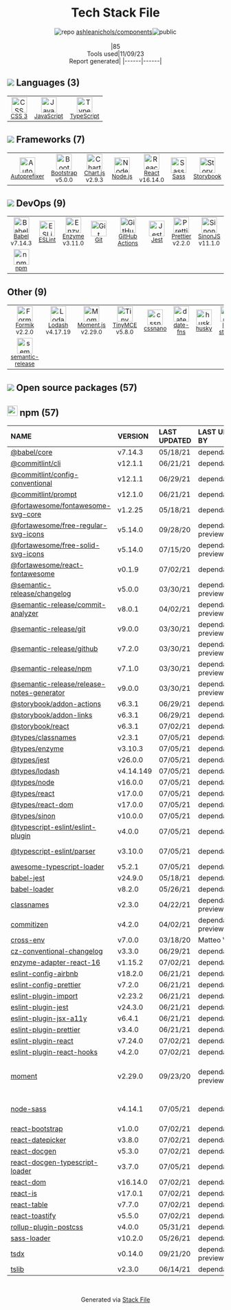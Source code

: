 <!--
--- Readme.md Snippet without images Start ---
## Tech Stack
ashleanichols/components is built on the following main stack:
- [Jest](http://facebook.github.io/jest/) – Javascript Testing Framework
- [Node.js](http://nodejs.org/) – Frameworks (Full Stack)
- [React](https://reactjs.org/) – Javascript UI Libraries
- [Bootstrap](http://getbootstrap.com/) – Front-End Frameworks
- [Sass](http://sass-lang.com/) – CSS Pre-processors / Extensions
- [JavaScript](https://developer.mozilla.org/en-US/docs/Web/JavaScript) – Languages
- [TypeScript](http://www.typescriptlang.org) – Languages
- [Autoprefixer](https://github.com/postcss/autoprefixer) – CSS Pre-processors / Extensions
- [Lodash](https://lodash.com) – Javascript Utilities & Libraries
- [Babel](http://babeljs.io/) – JavaScript Compilers
- [ESLint](http://eslint.org/) – Code Review
- [SinonJS](http://sinonjs.org/) – Javascript Testing Framework
- [Moment.js](http://momentjs.com/) – Javascript Utilities & Libraries
- [TinyMCE](https://www.tiny.cloud/) – Javascript Utilities & Libraries
- [Chart.js](http://www.chartjs.org/) – Charting Libraries
- [Enzyme](https://enzymejs.github.io/enzyme/) – Javascript Testing Framework
- [Prettier](https://prettier.io/) – Code Review
- [Formik](https://jaredpalmer.com/formik/) – Web Forms
- [Storybook](https://storybook.js.org/) – JavaScript Framework Components
- [date-fns](https://date-fns.org/) – Javascript Utilities & Libraries
- [GitHub Actions](https://github.com/features/actions) – Continuous Integration

Full tech stack [here](/techstack.md)
--- Readme.md Snippet without images End ---

--- Readme.md Snippet with images Start ---
## Tech Stack
ashleanichols/components is built on the following main stack:
- <img width='25' height='25' src='https://img.stackshare.io/service/830/jest.png' alt='Jest'/> [Jest](http://facebook.github.io/jest/) – Javascript Testing Framework
- <img width='25' height='25' src='https://img.stackshare.io/service/1011/n1JRsFeB_400x400.png' alt='Node.js'/> [Node.js](http://nodejs.org/) – Frameworks (Full Stack)
- <img width='25' height='25' src='https://img.stackshare.io/service/1020/OYIaJ1KK.png' alt='React'/> [React](https://reactjs.org/) – Javascript UI Libraries
- <img width='25' height='25' src='https://img.stackshare.io/service/1101/C9QJ7V3X.png' alt='Bootstrap'/> [Bootstrap](http://getbootstrap.com/) – Front-End Frameworks
- <img width='25' height='25' src='https://img.stackshare.io/service/1171/jCR2zNJV.png' alt='Sass'/> [Sass](http://sass-lang.com/) – CSS Pre-processors / Extensions
- <img width='25' height='25' src='https://img.stackshare.io/service/1209/javascript.jpeg' alt='JavaScript'/> [JavaScript](https://developer.mozilla.org/en-US/docs/Web/JavaScript) – Languages
- <img width='25' height='25' src='https://img.stackshare.io/service/1612/bynNY5dJ.jpg' alt='TypeScript'/> [TypeScript](http://www.typescriptlang.org) – Languages
- <img width='25' height='25' src='https://img.stackshare.io/service/2202/72d087642cfce6fef6f2dabec5bf49e8_400x400.png' alt='Autoprefixer'/> [Autoprefixer](https://github.com/postcss/autoprefixer) – CSS Pre-processors / Extensions
- <img width='25' height='25' src='https://img.stackshare.io/service/2438/lodash.png' alt='Lodash'/> [Lodash](https://lodash.com) – Javascript Utilities & Libraries
- <img width='25' height='25' src='https://img.stackshare.io/service/2739/-1wfGjNw.png' alt='Babel'/> [Babel](http://babeljs.io/) – JavaScript Compilers
- <img width='25' height='25' src='https://img.stackshare.io/service/3337/Q4L7Jncy.jpg' alt='ESLint'/> [ESLint](http://eslint.org/) – Code Review
- <img width='25' height='25' src='https://img.stackshare.io/service/3509/logo.png' alt='SinonJS'/> [SinonJS](http://sinonjs.org/) – Javascript Testing Framework
- <img width='25' height='25' src='https://img.stackshare.io/service/3643/Xrtdc94q_400x400.png' alt='Moment.js'/> [Moment.js](http://momentjs.com/) – Javascript Utilities & Libraries
- <img width='25' height='25' src='https://img.stackshare.io/service/3655/eVcDQYNK_400x400.png' alt='TinyMCE'/> [TinyMCE](https://www.tiny.cloud/) – Javascript Utilities & Libraries
- <img width='25' height='25' src='https://img.stackshare.io/service/3866/_GD1-XrU_400x400.jpg' alt='Chart.js'/> [Chart.js](http://www.chartjs.org/) – Charting Libraries
- <img width='25' height='25' src='https://img.stackshare.io/service/4488/default_87e6ca3fa146a959af95ccf3df1ec550eb434129.png' alt='Enzyme'/> [Enzyme](https://enzymejs.github.io/enzyme/) – Javascript Testing Framework
- <img width='25' height='25' src='https://img.stackshare.io/service/7035/default_66f265943abed56bcdbfca1c866a4261b1fbb063.jpg' alt='Prettier'/> [Prettier](https://prettier.io/) – Code Review
- <img width='25' height='25' src='https://img.stackshare.io/service/8846/preview.png' alt='Formik'/> [Formik](https://jaredpalmer.com/formik/) – Web Forms
- <img width='25' height='25' src='https://img.stackshare.io/service/9240/sOct-Txm_400x400.png' alt='Storybook'/> [Storybook](https://storybook.js.org/) – JavaScript Framework Components
- <img width='25' height='25' src='https://img.stackshare.io/service/10865/default_5551fb8853689f607a2bc0d5a09355d5a3d52bf0.png' alt='date-fns'/> [date-fns](https://date-fns.org/) – Javascript Utilities & Libraries
- <img width='25' height='25' src='https://img.stackshare.io/service/11563/actions.png' alt='GitHub Actions'/> [GitHub Actions](https://github.com/features/actions) – Continuous Integration

Full tech stack [here](/techstack.md)
--- Readme.md Snippet with images End ---
-->
<div align="center">

# Tech Stack File
![](https://img.stackshare.io/repo.svg "repo") [ashleanichols/components](https://github.com/ashleanichols/components)![](https://img.stackshare.io/public_badge.svg "public")
<br/><br/>
|85<br/>Tools used|11/09/23 <br/>Report generated|
|------|------|
</div>

## <img src='https://img.stackshare.io/languages.svg'/> Languages (3)
<table><tr>
  <td align='center'>
  <img width='36' height='36' src='https://img.stackshare.io/service/6727/css.png' alt='CSS 3'>
  <br>
  <sub><a href="https://developer.mozilla.org/en-US/docs/Web/CSS/CSS3">CSS 3</a></sub>
  <br>
  <sub></sub>
</td>

<td align='center'>
  <img width='36' height='36' src='https://img.stackshare.io/service/1209/javascript.jpeg' alt='JavaScript'>
  <br>
  <sub><a href="https://developer.mozilla.org/en-US/docs/Web/JavaScript">JavaScript</a></sub>
  <br>
  <sub></sub>
</td>

<td align='center'>
  <img width='36' height='36' src='https://img.stackshare.io/service/1612/bynNY5dJ.jpg' alt='TypeScript'>
  <br>
  <sub><a href="http://www.typescriptlang.org">TypeScript</a></sub>
  <br>
  <sub></sub>
</td>

</tr>
</table>

## <img src='https://img.stackshare.io/frameworks.svg'/> Frameworks (7)
<table><tr>
  <td align='center'>
  <img width='36' height='36' src='https://img.stackshare.io/service/2202/72d087642cfce6fef6f2dabec5bf49e8_400x400.png' alt='Autoprefixer'>
  <br>
  <sub><a href="https://github.com/postcss/autoprefixer">Autoprefixer</a></sub>
  <br>
  <sub></sub>
</td>

<td align='center'>
  <img width='36' height='36' src='https://img.stackshare.io/service/1101/C9QJ7V3X.png' alt='Bootstrap'>
  <br>
  <sub><a href="http://getbootstrap.com/">Bootstrap</a></sub>
  <br>
  <sub>v5.0.0</sub>
</td>

<td align='center'>
  <img width='36' height='36' src='https://img.stackshare.io/service/3866/_GD1-XrU_400x400.jpg' alt='Chart.js'>
  <br>
  <sub><a href="http://www.chartjs.org/">Chart.js</a></sub>
  <br>
  <sub>v2.9.3</sub>
</td>

<td align='center'>
  <img width='36' height='36' src='https://img.stackshare.io/service/1011/n1JRsFeB_400x400.png' alt='Node.js'>
  <br>
  <sub><a href="http://nodejs.org/">Node.js</a></sub>
  <br>
  <sub></sub>
</td>

<td align='center'>
  <img width='36' height='36' src='https://img.stackshare.io/service/1020/OYIaJ1KK.png' alt='React'>
  <br>
  <sub><a href="https://reactjs.org/">React</a></sub>
  <br>
  <sub>v16.14.0</sub>
</td>

<td align='center'>
  <img width='36' height='36' src='https://img.stackshare.io/service/1171/jCR2zNJV.png' alt='Sass'>
  <br>
  <sub><a href="http://sass-lang.com/">Sass</a></sub>
  <br>
  <sub></sub>
</td>

<td align='center'>
  <img width='36' height='36' src='https://img.stackshare.io/service/9240/sOct-Txm_400x400.png' alt='Storybook'>
  <br>
  <sub><a href="https://storybook.js.org/">Storybook</a></sub>
  <br>
  <sub></sub>
</td>

</tr>
</table>

## <img src='https://img.stackshare.io/devops.svg'/> DevOps (9)
<table><tr>
  <td align='center'>
  <img width='36' height='36' src='https://img.stackshare.io/service/2739/-1wfGjNw.png' alt='Babel'>
  <br>
  <sub><a href="http://babeljs.io/">Babel</a></sub>
  <br>
  <sub>v7.14.3</sub>
</td>

<td align='center'>
  <img width='36' height='36' src='https://img.stackshare.io/service/3337/Q4L7Jncy.jpg' alt='ESLint'>
  <br>
  <sub><a href="http://eslint.org/">ESLint</a></sub>
  <br>
  <sub></sub>
</td>

<td align='center'>
  <img width='36' height='36' src='https://img.stackshare.io/service/4488/default_87e6ca3fa146a959af95ccf3df1ec550eb434129.png' alt='Enzyme'>
  <br>
  <sub><a href="https://enzymejs.github.io/enzyme/">Enzyme</a></sub>
  <br>
  <sub>v3.11.0</sub>
</td>

<td align='center'>
  <img width='36' height='36' src='https://img.stackshare.io/service/1046/git.png' alt='Git'>
  <br>
  <sub><a href="http://git-scm.com/">Git</a></sub>
  <br>
  <sub></sub>
</td>

<td align='center'>
  <img width='36' height='36' src='https://img.stackshare.io/service/11563/actions.png' alt='GitHub Actions'>
  <br>
  <sub><a href="https://github.com/features/actions">GitHub Actions</a></sub>
  <br>
  <sub></sub>
</td>

<td align='center'>
  <img width='36' height='36' src='https://img.stackshare.io/service/830/jest.png' alt='Jest'>
  <br>
  <sub><a href="http://facebook.github.io/jest/">Jest</a></sub>
  <br>
  <sub></sub>
</td>

<td align='center'>
  <img width='36' height='36' src='https://img.stackshare.io/service/7035/default_66f265943abed56bcdbfca1c866a4261b1fbb063.jpg' alt='Prettier'>
  <br>
  <sub><a href="https://prettier.io/">Prettier</a></sub>
  <br>
  <sub>v2.2.0</sub>
</td>

<td align='center'>
  <img width='36' height='36' src='https://img.stackshare.io/service/3509/logo.png' alt='SinonJS'>
  <br>
  <sub><a href="http://sinonjs.org/">SinonJS</a></sub>
  <br>
  <sub>v11.1.0</sub>
</td>

</tr>
<tr>
  <td align='center'>
  <img width='36' height='36' src='https://img.stackshare.io/service/1120/lejvzrnlpb308aftn31u.png' alt='npm'>
  <br>
  <sub><a href="https://www.npmjs.com/">npm</a></sub>
  <br>
  <sub></sub>
</td>

</tr>
</table>

## Other (9)
<table><tr>
  <td align='center'>
  <img width='36' height='36' src='https://img.stackshare.io/service/8846/preview.png' alt='Formik'>
  <br>
  <sub><a href="https://jaredpalmer.com/formik/">Formik</a></sub>
  <br>
  <sub>v2.2.0</sub>
</td>

<td align='center'>
  <img width='36' height='36' src='https://img.stackshare.io/service/2438/lodash.png' alt='Lodash'>
  <br>
  <sub><a href="https://lodash.com">Lodash</a></sub>
  <br>
  <sub>v4.17.19</sub>
</td>

<td align='center'>
  <img width='36' height='36' src='https://img.stackshare.io/service/3643/Xrtdc94q_400x400.png' alt='Moment.js'>
  <br>
  <sub><a href="http://momentjs.com/">Moment.js</a></sub>
  <br>
  <sub>v2.29.0</sub>
</td>

<td align='center'>
  <img width='36' height='36' src='https://img.stackshare.io/service/3655/eVcDQYNK_400x400.png' alt='TinyMCE'>
  <br>
  <sub><a href="https://www.tiny.cloud/">TinyMCE</a></sub>
  <br>
  <sub>v5.8.0</sub>
</td>

<td align='center'>
  <img width='36' height='36' src='https://img.stackshare.io/service/6612/ehMiE-wz_normal.jpg' alt='cssnano'>
  <br>
  <sub><a href="http://cssnano.co/">cssnano</a></sub>
  <br>
  <sub></sub>
</td>

<td align='center'>
  <img width='36' height='36' src='https://img.stackshare.io/service/10865/default_5551fb8853689f607a2bc0d5a09355d5a3d52bf0.png' alt='date-fns'>
  <br>
  <sub><a href="https://date-fns.org/">date-fns</a></sub>
  <br>
  <sub></sub>
</td>

<td align='center'>
  <img width='36' height='36' src='https://img.stackshare.io/service/9527/5502029.jpeg' alt='husky'>
  <br>
  <sub><a href="https://github.com/typicode/husky">husky</a></sub>
  <br>
  <sub></sub>
</td>

<td align='center'>
  <img width='36' height='36' src='https://img.stackshare.io/service/10577/11071.jpeg' alt='lint-staged'>
  <br>
  <sub><a href="https://github.com/okonet/lint-staged">lint-staged</a></sub>
  <br>
  <sub></sub>
</td>

</tr>
<tr>
  <td align='center'>
  <img width='36' height='36' src='https://img.stackshare.io/service/10156/12867925.png' alt='semantic-release'>
  <br>
  <sub><a href="https://github.com/semantic-release/semantic-release">semantic-release</a></sub>
  <br>
  <sub></sub>
</td>

</tr>
</table>


## <img src='https://img.stackshare.io/group.svg' /> Open source packages (57)</h2>

## <img width='24' height='24' src='https://img.stackshare.io/service/1120/lejvzrnlpb308aftn31u.png'/> npm (57)

|NAME|VERSION|LAST UPDATED|LAST UPDATED BY|LICENSE|VULNERABILITIES|
|:------|:------|:------|:------|:------|:------|
|[@babel/core](https://www.npmjs.com/@babel/core)|v7.14.3|05/18/21|dependabot[bot] |MIT|N/A|
|[@commitlint/cli](https://www.npmjs.com/@commitlint/cli)|v12.1.1|06/21/21|dependabot[bot] |MIT|N/A|
|[@commitlint/config-conventional](https://www.npmjs.com/@commitlint/config-conventional)|v12.1.1|06/29/21|dependabot[bot] |MIT|N/A|
|[@commitlint/prompt](https://www.npmjs.com/@commitlint/prompt)|v12.1.0|06/21/21|dependabot[bot] |MIT|N/A|
|[@fortawesome/fontawesome-svg-core](https://www.npmjs.com/@fortawesome/fontawesome-svg-core)|v1.2.25|05/18/21|dependabot[bot] |MIT|N/A|
|[@fortawesome/free-regular-svg-icons](https://www.npmjs.com/@fortawesome/free-regular-svg-icons)|v5.14.0|09/28/20|dependabot-preview[bot] |CC-BY-4.0,MIT|N/A|
|[@fortawesome/free-solid-svg-icons](https://www.npmjs.com/@fortawesome/free-solid-svg-icons)|v5.14.0|07/15/20|dependabot-preview[bot] |CC-BY-4.0,MIT|N/A|
|[@fortawesome/react-fontawesome](https://www.npmjs.com/@fortawesome/react-fontawesome)|v0.1.9|07/02/21|dependabot[bot] |MIT|N/A|
|[@semantic-release/changelog](https://www.npmjs.com/@semantic-release/changelog)|v5.0.0|03/30/21|dependabot-preview[bot] |MIT|N/A|
|[@semantic-release/commit-analyzer](https://www.npmjs.com/@semantic-release/commit-analyzer)|v8.0.1|04/02/21|dependabot-preview[bot] |MIT|N/A|
|[@semantic-release/git](https://www.npmjs.com/@semantic-release/git)|v9.0.0|03/30/21|dependabot-preview[bot] |MIT|N/A|
|[@semantic-release/github](https://www.npmjs.com/@semantic-release/github)|v7.2.0|03/30/21|dependabot-preview[bot] |MIT|N/A|
|[@semantic-release/npm](https://www.npmjs.com/@semantic-release/npm)|v7.1.0|03/30/21|dependabot-preview[bot] |MIT|N/A|
|[@semantic-release/release-notes-generator](https://www.npmjs.com/@semantic-release/release-notes-generator)|v9.0.0|03/30/21|dependabot-preview[bot] |MIT|N/A|
|[@storybook/addon-actions](https://www.npmjs.com/@storybook/addon-actions)|v6.3.1|06/29/21|dependabot[bot] |MIT|N/A|
|[@storybook/addon-links](https://www.npmjs.com/@storybook/addon-links)|v6.3.1|06/29/21|dependabot[bot] |MIT|N/A|
|[@storybook/react](https://www.npmjs.com/@storybook/react)|v6.3.1|07/02/21|dependabot[bot] |MIT|N/A|
|[@types/classnames](https://www.npmjs.com/@types/classnames)|v2.3.1|07/05/21|dependabot[bot] |MIT|N/A|
|[@types/enzyme](https://www.npmjs.com/@types/enzyme)|v3.10.3|07/05/21|dependabot[bot] |MIT|N/A|
|[@types/jest](https://www.npmjs.com/@types/jest)|v26.0.0|07/05/21|dependabot[bot] |MIT|N/A|
|[@types/lodash](https://www.npmjs.com/@types/lodash)|v4.14.149|07/05/21|dependabot[bot] |MIT|N/A|
|[@types/node](https://www.npmjs.com/@types/node)|v16.0.0|07/05/21|dependabot[bot] |MIT|N/A|
|[@types/react](https://www.npmjs.com/@types/react)|v17.0.0|07/05/21|dependabot[bot] |MIT|N/A|
|[@types/react-dom](https://www.npmjs.com/@types/react-dom)|v17.0.0|07/05/21|dependabot[bot] |MIT|N/A|
|[@types/sinon](https://www.npmjs.com/@types/sinon)|v10.0.0|07/05/21|dependabot[bot] |MIT|N/A|
|[@typescript-eslint/eslint-plugin](https://www.npmjs.com/@typescript-eslint/eslint-plugin)|v4.0.0|07/05/21|dependabot[bot] |MIT|N/A|
|[@typescript-eslint/parser](https://www.npmjs.com/@typescript-eslint/parser)|v3.10.0|07/05/21|dependabot[bot] |BSD-2-Clause|N/A|
|[awesome-typescript-loader](https://www.npmjs.com/awesome-typescript-loader)|v5.2.1|07/05/21|dependabot[bot] |MIT|N/A|
|[babel-jest](https://www.npmjs.com/babel-jest)|v24.9.0|05/18/21|dependabot[bot] |MIT|N/A|
|[babel-loader](https://www.npmjs.com/babel-loader)|v8.2.0|05/26/21|dependabot[bot] |MIT|N/A|
|[classnames](https://www.npmjs.com/classnames)|v2.3.0|04/22/21|dependabot-preview[bot] |MIT|N/A|
|[commitizen](https://www.npmjs.com/commitizen)|v4.2.0|04/02/21|dependabot-preview[bot] |MIT|N/A|
|[cross-env](https://www.npmjs.com/cross-env)|v7.0.0|03/18/20|Matteo Vivona |MIT|N/A|
|[cz-conventional-changelog](https://www.npmjs.com/cz-conventional-changelog)|v3.3.0|06/29/21|dependabot[bot] |MIT|N/A|
|[enzyme-adapter-react-16](https://www.npmjs.com/enzyme-adapter-react-16)|v1.15.2|07/02/21|dependabot[bot] |MIT|N/A|
|[eslint-config-airbnb](https://www.npmjs.com/eslint-config-airbnb)|v18.2.0|06/21/21|dependabot[bot] |MIT|N/A|
|[eslint-config-prettier](https://www.npmjs.com/eslint-config-prettier)|v7.2.0|06/21/21|dependabot[bot] |MIT|N/A|
|[eslint-plugin-import](https://www.npmjs.com/eslint-plugin-import)|v2.23.2|06/21/21|dependabot[bot] |MIT|N/A|
|[eslint-plugin-jest](https://www.npmjs.com/eslint-plugin-jest)|v24.3.0|06/21/21|dependabot[bot] |MIT|N/A|
|[eslint-plugin-jsx-a11y](https://www.npmjs.com/eslint-plugin-jsx-a11y)|v6.4.1|06/21/21|dependabot[bot] |MIT|N/A|
|[eslint-plugin-prettier](https://www.npmjs.com/eslint-plugin-prettier)|v3.4.0|06/21/21|dependabot[bot] |MIT|N/A|
|[eslint-plugin-react](https://www.npmjs.com/eslint-plugin-react)|v7.24.0|07/02/21|dependabot[bot] |MIT|N/A|
|[eslint-plugin-react-hooks](https://www.npmjs.com/eslint-plugin-react-hooks)|v4.2.0|07/02/21|dependabot[bot] |MIT|N/A|
|[moment](https://www.npmjs.com/moment)|v2.29.0|09/23/20|dependabot-preview[bot] |MIT|[CVE-2022-24785](https://github.com/advisories/GHSA-8hfj-j24r-96c4) (High)<br/>[CVE-2022-31129](https://github.com/advisories/GHSA-wc69-rhjr-hc9g) (High)|
|[node-sass](https://www.npmjs.com/node-sass)|v4.14.1|07/05/21|dependabot[bot] |MIT|[CVE-2020-24025](https://github.com/advisories/GHSA-r8f7-9pfq-mjmv) (Moderate)|
|[react-bootstrap](https://www.npmjs.com/react-bootstrap)|v1.0.0|07/02/21|dependabot[bot] |MIT|N/A|
|[react-datepicker](https://www.npmjs.com/react-datepicker)|v3.8.0|07/02/21|dependabot[bot] |MIT|N/A|
|[react-docgen](https://www.npmjs.com/react-docgen)|v5.3.0|07/02/21|dependabot[bot] |MIT|N/A|
|[react-docgen-typescript-loader](https://www.npmjs.com/react-docgen-typescript-loader)|v3.7.0|07/05/21|dependabot[bot] |MIT|N/A|
|[react-dom](https://www.npmjs.com/react-dom)|v16.14.0|07/02/21|dependabot[bot] |MIT|N/A|
|[react-is](https://www.npmjs.com/react-is)|v17.0.1|07/02/21|dependabot[bot] |MIT|N/A|
|[react-table](https://www.npmjs.com/react-table)|v7.7.0|07/02/21|dependabot[bot] |MIT|N/A|
|[react-toastify](https://www.npmjs.com/react-toastify)|v5.5.0|07/02/21|dependabot[bot] |MIT|N/A|
|[rollup-plugin-postcss](https://www.npmjs.com/rollup-plugin-postcss)|v4.0.0|05/31/21|dependabot[bot] |MIT|N/A|
|[sass-loader](https://www.npmjs.com/sass-loader)|v10.2.0|05/26/21|dependabot[bot] |MIT|N/A|
|[tsdx](https://www.npmjs.com/tsdx)|v0.14.0|09/21/20|dependabot-preview[bot] |MIT|N/A|
|[tslib](https://www.npmjs.com/tslib)|v2.3.0|06/14/21|dependabot[bot] |0BSD|N/A|

<br/>
<div align='center'>

Generated via [Stack File](https://github.com/apps/stack-file)
